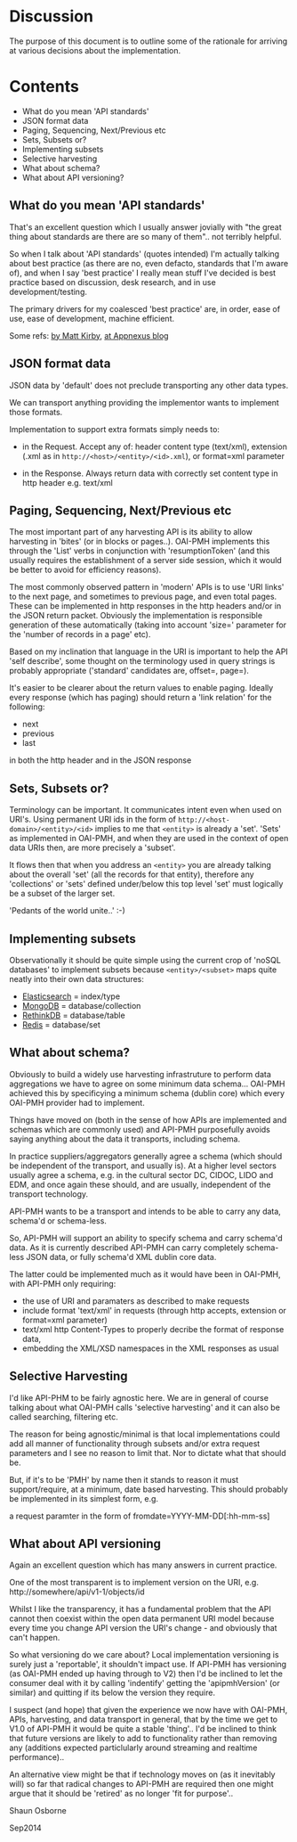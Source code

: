 # Discussion

The purpose of this document is to outline some of the rationale for arriving at various decisions about the implementation.

# Contents

* What do you mean 'API standards'
* JSON format data
* Paging, Sequencing, Next/Previous etc
* Sets, Subsets or?
* Implementing subsets
* Selective harvesting
* What about schema?
* What about API versioning?

## What do you mean 'API standards'
That's an excellent question which I usually answer jovially with "the great thing about standards are there are so many of them".. not terribly helpful.

So when I talk about 'API standards' (quotes intended) I'm actually talking about best practice (as there are no, even defacto, standards that I'm aware of), and when I say 'best practice' I really mean stuff I've decided is best practice based on discussion, desk research, and in use development/testing.

The primary drivers for my coalesced 'best practice' are, in order, ease of use, ease of development, machine efficient.

Some refs: [by Matt Kirby](http://mark-kirby.co.uk/2013/creating-a-true-rest-api/), [at Appnexus blog](http://techblog.appnexus.com/2012/on-restful-api-standards-just-be-cool-11-rules-for-practical-api-development-part-1-of-2/)

## JSON format data
JSON data by 'default' does not preclude transporting any other data types.

We can transport anything providing the implementor wants to implement those formats.

Implementation to support extra formats simply needs to:

* in the Request. Accept any of: header content type (text/xml), extension (.xml as in `http://<host>/<entity>/<id>.xml`), or format=xml parameter

* in the Response. Always return data with correctly set content type in http header e.g. text/xml 

## Paging, Sequencing, Next/Previous etc
The most important part of any harvesting API is its ability to allow harvesting in 'bites' (or in blocks or pages..). OAI-PMH implements this through the 'List' verbs in conjunction with 'resumptionToken' (and this usually requires the establishment of a server side session, which it would be better to avoid for efficiency reasons).

The most commonly observed pattern in 'modern' APIs is to use 'URI links' to the next page, and sometimes to previous page, and even total pages. These can be implemented in http responses in the http headers and/or in the JSON return packet. Obviously the implementation is responsible generation of these automatically (taking into account 'size=' parameter for the 'number of records in a page' etc).

Based on my inclination that language in the URI is important to help the API 'self describe', some thought on the terminology used in query strings is probably appropriate ('standard' candidates are, offset=, page=). 

It's easier to be clearer about the return values to enable paging. Ideally every response (which has paging) should return a 'link relation' for the following:
* next 
* previous
* last

in both the http header and in the JSON response


## Sets, Subsets or?

Terminology can be important. It communicates intent even when used on URI's.
Using permanent URI ids in the form of `http://<host-domain>/<entity>/<id>` implies to me that `<entity>` is already a 'set'. 'Sets' as implemented in OAI-PMH, and when they are used in the context of open data URIs then, are more precisely a 'subset'.

It flows then that when you address an `<entity>` you are already talking about the overall 'set' (all the records for that entity), therefore any 'collections' or 'sets' defined under/below this top level 'set' must logically be a subset of the larger set. 

'Pedants of the world unite..' :-)  

## Implementing subsets
Observationally it should be quite simple using the current crop of 'noSQL databases' to implement subsets because `<entity>/<subset>` maps quite neatly into their own data structures:
* [Elasticsearch](http://www.elasticsearch.org/) = index/type
* [MongoDB](http://www.mongodb.org/) = database/collection
* [RethinkDB](http://rethinkdb.com/) = database/table
* [Redis](http://redis.io/) = database/set

## What about schema?
Obviously to build a widely use harvesting infrastruture to perform data aggregations we have to agree on some minimum data schema...  OAI-PMH achieved this by specificying a minimum schema (dublin core) which every OAI-PMH provider had to implement. 

Things have moved on (both in the sense of how APIs are implemented and schemas which are commonly used) and API-PMH purposefully avoids saying anything about the data it transports, including schema. 

In practice suppliers/aggregators generally agree a schema (which should be independent of the transport, and usually is). At a higher level sectors usually agree a schema, e.g. in the cultural sector DC, CIDOC, LIDO and EDM, and once again these should, and are usually, independent of the transport technology.

API-PMH wants to be a transport and intends to be able to carry any data, schema'd or schema-less.

So, API-PMH will support an ability to specify schema and carry schema'd data. As it is currently described API-PMH can carry completely schema-less JSON data, or fully schema'd XML dublin core data.

The latter could be implemented much as it would have been in OAI-PMH, with API-PMH only requiring:
* the use of URI and paramaters as described to make requests
* include format 'text/xml' in requests (through http accepts, extension or format=xml parameter)
* text/xml http Content-Types to properly decribe the format of response data,
* embedding the XML/XSD namespaces in the XML responses as usual

## Selective Harvesting

I'd like API-PHM to be fairly agnostic here. We are in general of course talking about what OAI-PMH calls 'selective harvesting' and it can also be called searching, filtering etc.

The reason for being agnostic/minimal is that local implementations could add all manner of functionality through subsets and/or extra request parameters and I see no reason to limit that. Nor to dictate what that should be.

But, if it's to be 'PMH' by name then it stands to reason it must support/require, at a minimum, date based harvesting. This should probably be implemented in its simplest form, e.g.

a request paramter in the form of fromdate=YYYY-MM-DD[:hh-mm-ss]


## What about API versioning

Again an excellent question which has many answers in current practice.

One of the most transparent is to implement version on the URI, e.g. http://somewhere/api/v1-1/objects/id

Whilst I like the transparency, it has a fundamental problem that the API cannot then coexist within the open data permanent URI model because every time you change API version the URI's change - and obviously that can't happen.

So what versioning do we care about? Local implementation versioning is surely just a 'reportable', it shouldn't impact use. If API-PMH has versioning (as OAI-PMH ended up having through to V2) then I'd be inclined to let the consumer deal with it by calling 'indentify' getting the 'apipmhVersion' (or similar) and quitting if its below the version they require.

I suspect (and hope) that given the experience we now have with OAI-PMH, APIs, harvesting, and data transport in general, that by the time we get to V1.0 of API-PMH it would be quite a stable 'thing'.. I'd be inclined to think that future versions are likely to add to functionality rather than removing any (additions expected particlularly around streaming and realtime performance).. 

An alternative view might be that if technology moves on (as it inevitably will) so far that radical changes to API-PMH are required then one might argue that it should be 'retired' as no longer 'fit for purpose'..


Shaun Osborne

Sep2014
